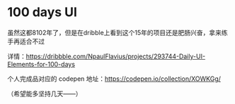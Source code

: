# 100 days UI

虽然这都8102年了，但是在dribble上看到这个15年的项目还是肥肠兴奋，拿来练手再适合不过

详情：https://dribbble.com/NpaulFlavius/projects/293744-Daily-UI-Elements-for-100-days

个人完成品对应的 codepen 地址：https://codepen.io/collection/XOWKGg/

（希望能多坚持几天——）